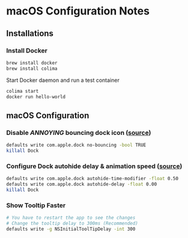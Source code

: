 # macOS Configuration Notes

## Installations

### Install Docker

```bash
brew install docker
brew install colima
```

Start Docker daemon and run a test container

```bash
colima start
docker run hello-world
```

## macOS Configuration

### Disable ***ANNOYING*** bouncing dock icon ([source](https://www.reddit.com/r/MacOS/comments/qsf4nh/does_anyone_else_find_the_bouncing_dock_icon/))

```bash
defaults write com.apple.dock no-bouncing -bool TRUE
killall Dock
```

### Configure Dock autohide delay & animation speed ([source](https://www.reddit.com/r/MacOS/comments/1awf1ts/show_the_dock_faster_when_moving_the_cursor_to/))

```bash
defaults write com.apple.dock autohide-time-modifier -float 0.50
defaults write com.apple.dock autohide-delay -float 0.00
killall Dock
```

### Show Tooltip Faster

```bash
# You have to restart the app to see the changes
# Change the tooltip delay to 300ms (Recommended)
defaults write -g NSInitialToolTipDelay -int 300 
```
